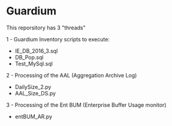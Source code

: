 # Guardium

This reporsitory has 3 "threads"

1 - Guardium Inventory
scripts to execute:
- IE_DB_2016_3.sql
- DB_Pop.sql
- Test_MySql.sql

2 - Processing of the AAL (Aggregation Archive Log)
- DailySize_2.py
- AAL_Size_DS.py

3 - Processing of the Ent BUM (Enterprise Buffer Usage monitor)
- entBUM_AR.py
